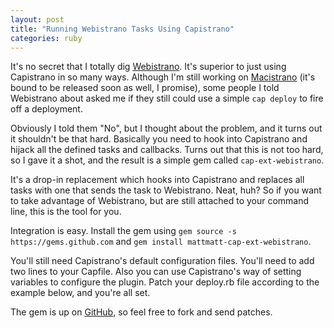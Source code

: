 ```yaml
---
layout: post
title: "Running Webistrano Tasks Using Capistrano"
categories: ruby
---
```

It's no secret that I totally dig [Webistrano](http://labs.peritor.com/webistrano). It's superior to just using Capistrano in so many ways. Although I'm still working on [Macistrano](http://github.com/mattmatt/macistrano) (it's bound to be released soon as well, I promise), some people I told Webistrano about asked me if they still could use a simple `cap deploy` to fire off a deployment.

Obviously I told them "No", but I thought about the problem, and it turns out it shouldn't be that hard. Basically you need to hook into Capistrano and hijack all the defined tasks and callbacks. Turns out that this is not too hard, so I gave it a shot, and the result is a simple gem called `cap-ext-webistrano`.

It's a drop-in replacement which hooks into Capistrano and replaces all tasks with one that sends the task to Webistrano. Neat, huh? So if you want to take advantage of Webistrano, but are still attached to your command line, this is the tool for you.

Integration is easy. Install the gem using `gem source -s https://gems.github.com` and `gem install mattmatt-cap-ext-webistrano`.

You'll still need Capistrano's default configuration files. You'll need to add two lines to your Capfile. Also you can use Capistrano's way of setting variables to configure the plugin. Patch your deploy.rb file according to the example below, and you're all set.

<script src="http://gist.github.com/49553.js"></script>

The gem is up on [GitHub](http://github.com/mattmatt/cap-ext-webistrano), so feel free to fork and send patches.